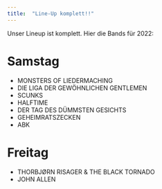 ```yaml
---
title:  "Line-Up komplett!!"
---
```


Unser Lineup ist komplett. Hier die Bands für 2022:

# Samstag
- MONSTERS OF LIEDERMACHING
- DIE LIGA DER GEWÖHNLICHEN GENTLEMEN
- SCUNKS
- HALFTIME
- DER TAG DES DÜMMSTEN GESICHTS
- GEHEIMRATSZECKEN
- ABK

# Freitag
- THORBJØRN RISAGER & THE BLACK TORNADO
- JOHN ALLEN

